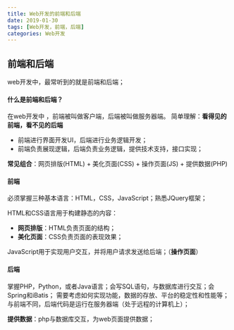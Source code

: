 ```yaml
---
title: Web开发的前端和后端
date: 2019-01-30
tags: [Web开发，前端，后端]
categories: Web开发
---
```


## 前端和后端
web开发中，最常听到的就是前端和后端；

#### 什么是前端和后端？

在web开发中 ，前端被叫做客户端，后端被叫做服务器端。
简单理解：**看得见的前端，看不见的后端**
* 前端进行界面开发UI，后端进行业务逻辑开发；
* 前端负责展现逻辑，后端负责业务逻辑，提供技术支持，接口实现；

**常见组合**：网页排版(HTML) + 美化页面(CSS) + 操作页面(JS) + 提供数据(PHP)

#### 前端
必须掌握三种基本语言：HTML，CSS，JavaScript；熟悉JQuery框架；

HTML和CSS语言用于构建静态的内容：
- **网页排版**：HTML负责页面的结构；
- **美化页面**：CSS负责页面的表现效果；

JavaScript用于实现用户交互，并将用户请求发送给后端；（**操作页面**）

#### 后端
掌握PHP，Python，或者Java语言；会写SQL语句，与数据库进行交互；会Spring和iBatis；
需要考虑如何实现功能，数据的存放、平台的稳定性和性能等；
与前端不同，后端代码是运行在服务器端（处于远程的计算机上）；

**提供数据**：php与数据库交互，为web页面提供数据；
